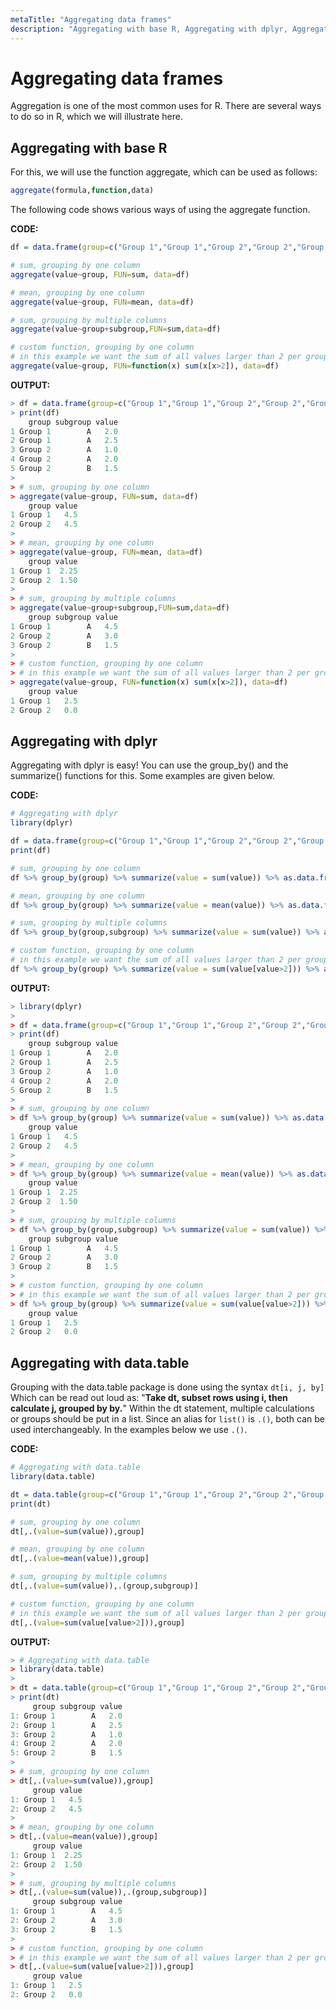 ```yaml
---
metaTitle: "Aggregating data frames"
description: "Aggregating with base R, Aggregating with dplyr, Aggregating with data.table"
---
```


# Aggregating data frames


Aggregation is one of the most common uses for R. There are several ways to do so in R, which we will illustrate here.



## Aggregating with base R


For this, we will use the function aggregate, which can be used as follows:

```r
aggregate(formula,function,data)

```

The following code shows various ways of using the aggregate function.

**CODE:**

```r
df = data.frame(group=c("Group 1","Group 1","Group 2","Group 2","Group 2"), subgroup = c("A","A","A","A","B"),value = c(2,2.5,1,2,1.5))

# sum, grouping by one column
aggregate(value~group, FUN=sum, data=df)

# mean, grouping by one column
aggregate(value~group, FUN=mean, data=df)

# sum, grouping by multiple columns
aggregate(value~group+subgroup,FUN=sum,data=df)

# custom function, grouping by one column
# in this example we want the sum of all values larger than 2 per group.
aggregate(value~group, FUN=function(x) sum(x[x>2]), data=df)

```

**OUTPUT:**

```r
> df = data.frame(group=c("Group 1","Group 1","Group 2","Group 2","Group 2"), subgroup = c("A","A","A","A","B"),value = c(2,2.5,1,2,1.5))
> print(df)
    group subgroup value
1 Group 1        A   2.0
2 Group 1        A   2.5
3 Group 2        A   1.0
4 Group 2        A   2.0
5 Group 2        B   1.5
> 
> # sum, grouping by one column
> aggregate(value~group, FUN=sum, data=df)
    group value
1 Group 1   4.5
2 Group 2   4.5
> 
> # mean, grouping by one column
> aggregate(value~group, FUN=mean, data=df)
    group value
1 Group 1  2.25
2 Group 2  1.50
> 
> # sum, grouping by multiple columns
> aggregate(value~group+subgroup,FUN=sum,data=df)
    group subgroup value
1 Group 1        A   4.5
2 Group 2        A   3.0
3 Group 2        B   1.5
> 
> # custom function, grouping by one column
> # in this example we want the sum of all values larger than 2 per group.
> aggregate(value~group, FUN=function(x) sum(x[x>2]), data=df)
    group value
1 Group 1   2.5
2 Group 2   0.0

```



## Aggregating with dplyr


Aggregating with dplyr is easy! You can use the group_by() and the summarize() functions for this. Some examples are given below.

**CODE:**

```r
# Aggregating with dplyr
library(dplyr)

df = data.frame(group=c("Group 1","Group 1","Group 2","Group 2","Group 2"), subgroup = c("A","A","A","A","B"),value = c(2,2.5,1,2,1.5))
print(df)

# sum, grouping by one column
df %>% group_by(group) %>% summarize(value = sum(value)) %>% as.data.frame()

# mean, grouping by one column
df %>% group_by(group) %>% summarize(value = mean(value)) %>% as.data.frame()

# sum, grouping by multiple columns
df %>% group_by(group,subgroup) %>% summarize(value = sum(value)) %>% as.data.frame()

# custom function, grouping by one column
# in this example we want the sum of all values larger than 2 per group.
df %>% group_by(group) %>% summarize(value = sum(value[value>2])) %>% as.data.frame()

```

**OUTPUT:**

```r
> library(dplyr)
> 
> df = data.frame(group=c("Group 1","Group 1","Group 2","Group 2","Group 2"), subgroup = c("A","A","A","A","B"),value = c(2,2.5,1,2,1.5))
> print(df)
    group subgroup value
1 Group 1        A   2.0
2 Group 1        A   2.5
3 Group 2        A   1.0
4 Group 2        A   2.0
5 Group 2        B   1.5
> 
> # sum, grouping by one column
> df %>% group_by(group) %>% summarize(value = sum(value)) %>% as.data.frame()
    group value
1 Group 1   4.5
2 Group 2   4.5
> 
> # mean, grouping by one column
> df %>% group_by(group) %>% summarize(value = mean(value)) %>% as.data.frame()
    group value
1 Group 1  2.25
2 Group 2  1.50
> 
> # sum, grouping by multiple columns
> df %>% group_by(group,subgroup) %>% summarize(value = sum(value)) %>% as.data.frame()
    group subgroup value
1 Group 1        A   4.5
2 Group 2        A   3.0
3 Group 2        B   1.5
> 
> # custom function, grouping by one column
> # in this example we want the sum of all values larger than 2 per group.
> df %>% group_by(group) %>% summarize(value = sum(value[value>2])) %>% as.data.frame()
    group value
1 Group 1   2.5
2 Group 2   0.0

```



## Aggregating with data.table


Grouping with the data.table package is done using the syntax `dt[i, j, by]`
Which can be read out loud as: "**Take dt, subset rows using i, then calculate j, grouped by by.**" Within the dt statement, multiple calculations or groups should be put in a list. Since an alias for `list()` is `.()`, both can be used interchangeably. In the examples below we use `.()`.

**CODE:**

```r
# Aggregating with data.table
library(data.table)

dt = data.table(group=c("Group 1","Group 1","Group 2","Group 2","Group 2"), subgroup = c("A","A","A","A","B"),value = c(2,2.5,1,2,1.5))
print(dt)

# sum, grouping by one column
dt[,.(value=sum(value)),group]

# mean, grouping by one column
dt[,.(value=mean(value)),group]

# sum, grouping by multiple columns
dt[,.(value=sum(value)),.(group,subgroup)]

# custom function, grouping by one column
# in this example we want the sum of all values larger than 2 per group.
dt[,.(value=sum(value[value>2])),group]

```

**OUTPUT:**

```r
> # Aggregating with data.table
> library(data.table)
> 
> dt = data.table(group=c("Group 1","Group 1","Group 2","Group 2","Group 2"), subgroup = c("A","A","A","A","B"),value = c(2,2.5,1,2,1.5))
> print(dt)
     group subgroup value
1: Group 1        A   2.0
2: Group 1        A   2.5
3: Group 2        A   1.0
4: Group 2        A   2.0
5: Group 2        B   1.5
> 
> # sum, grouping by one column
> dt[,.(value=sum(value)),group]
     group value
1: Group 1   4.5
2: Group 2   4.5
> 
> # mean, grouping by one column
> dt[,.(value=mean(value)),group]
     group value
1: Group 1  2.25
2: Group 2  1.50
> 
> # sum, grouping by multiple columns
> dt[,.(value=sum(value)),.(group,subgroup)]
     group subgroup value
1: Group 1        A   4.5
2: Group 2        A   3.0
3: Group 2        B   1.5
> 
> # custom function, grouping by one column
> # in this example we want the sum of all values larger than 2 per group.
> dt[,.(value=sum(value[value>2])),group]
     group value
1: Group 1   2.5
2: Group 2   0.0

```

